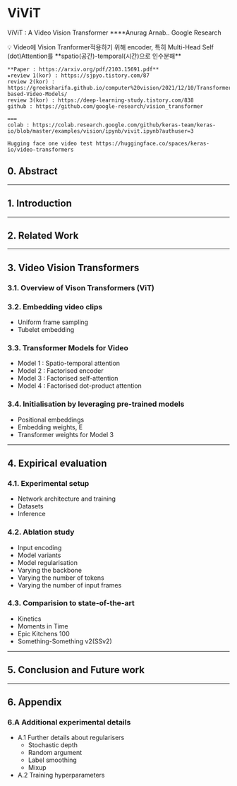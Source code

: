 # ViViT

ViViT : A Video Vision Transformer
****Anurag Arnab..
Google Research

<aside>
💡 Video에 Vision Tranformer적용하기 위해 encoder, 특히 Multi-Head Self (dot)Attention를 **spatio(공간)-temporal(시간)으로 인수분해**

</aside>

```
**Paper : https://arxiv.org/pdf/2103.15691.pdf**
★review 1(kor) : https://sjpyo.tistory.com/87
review 2(kor) : https://greeksharifa.github.io/computer%20vision/2021/12/10/Transformer-based-Video-Models/
review 3(kor) : https://deep-learning-study.tistory.com/838
github : https://github.com/google-research/vision_transformer

===
colab : https://colab.research.google.com/github/keras-team/keras-io/blob/master/examples/vision/ipynb/vivit.ipynb?authuser=3 

Hugging face one video test https://huggingface.co/spaces/keras-io/video-transformers 

```

## 0. Abstract

---

## 1. I**ntroduction**

---

## 2. **Related Work**

---

## 3. Video Vision Transformers

### **3.1. Overview of Vison Transformers (ViT)**

### **3.2. Embedding video clips**

- Uniform frame sampling
- Tubelet embedding

### **3.3. Transformer Models for Video**

- Model 1 : Spatio-temporal attention
- Model 2 : Factorised encoder
- Model 3 : Factorised self-attention
- Model 4 : Factorised dot-product attention

### **3.4. Initialisation by leveraging pre-trained models**

- Positional embeddings
- Embedding weights, E
- Transformer weights for Model 3

---

## 4. **Expirical evaluation**

### **4.1. Experimental setup**

- Network architecture and training
- Datasets
- Inference

### **4.2. Ablation study**

- Input encoding
- Model variants
- Model regularisation
- Varying the backbone
- Varying the number of tokens
- Varying the number of input frames

### **4.3. Comparision to state-of-the-art**

- Kinetics
- Moments in Time
- Epic Kitchens 100
- Something-Something v2(SSv2)

---

## 5. **Conclusion and Future work**

---

## 6. **Appendix**

### 6.A Additional experimental details

- A.1 Further details about regularisers
    - Stochastic depth
    - Random argument
    - Label smoothing
    - Mixup
- A.2 Training hyperparameters
